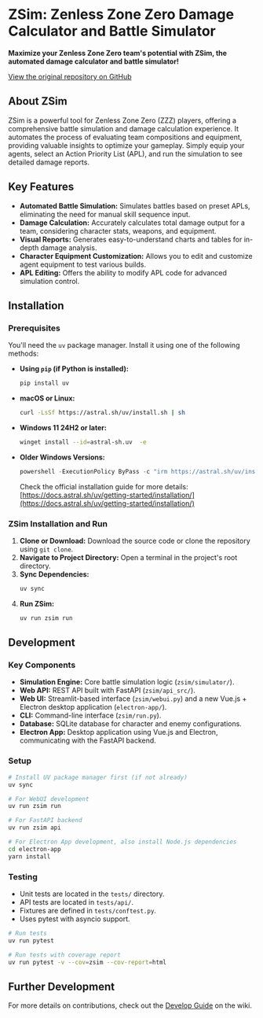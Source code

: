 # ZSim: Zenless Zone Zero Damage Calculator and Battle Simulator

**Maximize your Zenless Zone Zero team's potential with ZSim, the automated damage calculator and battle simulator!**

[View the original repository on GitHub](https://github.com/ZZZSimulator/ZSim)

## About ZSim

ZSim is a powerful tool for Zenless Zone Zero (ZZZ) players, offering a comprehensive battle simulation and damage calculation experience.  It automates the process of evaluating team compositions and equipment, providing valuable insights to optimize your gameplay. Simply equip your agents, select an Action Priority List (APL), and run the simulation to see detailed damage reports.

## Key Features

*   **Automated Battle Simulation:**  Simulates battles based on preset APLs, eliminating the need for manual skill sequence input.
*   **Damage Calculation:**  Accurately calculates total damage output for a team, considering character stats, weapons, and equipment.
*   **Visual Reports:** Generates easy-to-understand charts and tables for in-depth damage analysis.
*   **Character Equipment Customization:**  Allows you to edit and customize agent equipment to test various builds.
*   **APL Editing:**  Offers the ability to modify APL code for advanced simulation control.

## Installation

### Prerequisites

You'll need the `uv` package manager. Install it using one of the following methods:

*   **Using `pip` (if Python is installed):**
    ```bash
    pip install uv
    ```
*   **macOS or Linux:**
    ```bash
    curl -LsSf https://astral.sh/uv/install.sh | sh
    ```
*   **Windows 11 24H2 or later:**
    ```bash
    winget install --id=astral-sh.uv  -e
    ```
*   **Older Windows Versions:**
    ```powershell
    powershell -ExecutionPolicy ByPass -c "irm https://astral.sh/uv/install.ps1 | iex"
    ```
    Check the official installation guide for more details: [https://docs.astral.sh/uv/getting-started/installation/](https://docs.astral.sh/uv/getting-started/installation/)

### ZSim Installation and Run

1.  **Clone or Download:** Download the source code or clone the repository using `git clone`.
2.  **Navigate to Project Directory:** Open a terminal in the project's root directory.
3.  **Sync Dependencies:**
    ```bash
    uv sync
    ```
4.  **Run ZSim:**
    ```bash
    uv run zsim run
    ```

## Development

### Key Components

*   **Simulation Engine:** Core battle simulation logic (`zsim/simulator/`).
*   **Web API:** REST API built with FastAPI (`zsim/api_src/`).
*   **Web UI:** Streamlit-based interface (`zsim/webui.py`) and a new Vue.js + Electron desktop application (`electron-app/`).
*   **CLI:** Command-line interface (`zsim/run.py`).
*   **Database:** SQLite database for character and enemy configurations.
*   **Electron App:** Desktop application using Vue.js and Electron, communicating with the FastAPI backend.

### Setup

```bash
# Install UV package manager first (if not already)
uv sync

# For WebUI development
uv run zsim run

# For FastAPI backend
uv run zsim api

# For Electron App development, also install Node.js dependencies
cd electron-app
yarn install
```

### Testing

-   Unit tests are located in the `tests/` directory.
-   API tests are located in `tests/api/`.
-   Fixtures are defined in `tests/conftest.py`.
-   Uses pytest with asyncio support.

```bash
# Run tests
uv run pytest

# Run tests with coverage report
uv run pytest -v --cov=zsim --cov-report=html
```

## Further Development

For more details on contributions, check out the [Develop Guide](https://github.com/ZZZSimulator/ZSim/wiki/%E8%B4%A1%E7%8C%AE%E6%8C%87%E5%8D%97-Develop-Guide) on the wiki.